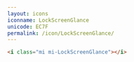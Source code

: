 ```yaml
---
layout: icons
iconname: LockScreenGlance
unicode: EC7F
permalink: /icon/LockScreenGlance/
---
```


``` html
<i class="mi mi-LockScreenGlance"></i>
```
